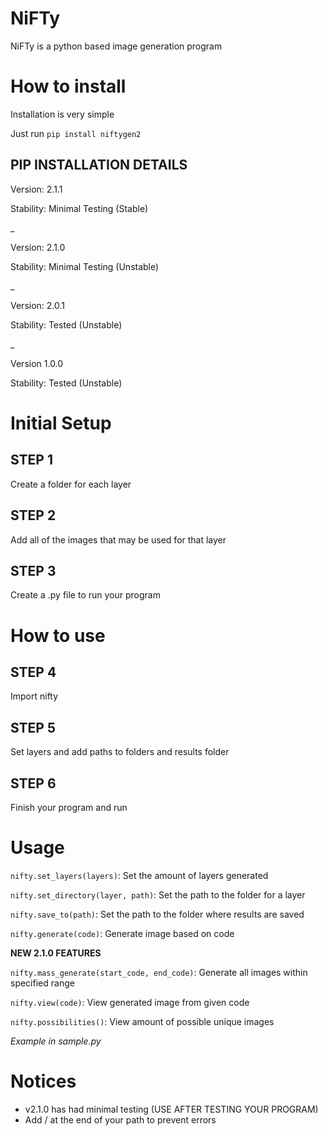 # NiFTy
NiFTy is a python based image generation program

# How to install
Installation is very simple

Just run ``pip install niftygen2``

## PIP INSTALLATION DETAILS

Version: 2.1.1

Stability: Minimal Testing (Stable)

_

Version: 2.1.0

Stability: Minimal Testing (Unstable)

_

Version: 2.0.1

Stability: Tested (Unstable)

_

Version 1.0.0

Stability: Tested (Unstable)

# Initial Setup
STEP 1
-
Create a folder for each layer

STEP 2
-
Add all of the images that may be used for that layer

STEP 3
-
Create a .py file to run your program

# How to use
STEP 4
-
Import nifty

STEP 5
-
Set layers and add paths to folders and results folder

STEP 6
-
Finish your program and run

# Usage
``nifty.set_layers(layers)``: Set the amount of layers generated

``nifty.set_directory(layer, path)``: Set the path to the folder for a layer

``nifty.save_to(path)``: Set the path to the folder where results are saved

``nifty.generate(code)``: Generate image based on code

**NEW 2.1.0 FEATURES**

``nifty.mass_generate(start_code, end_code)``: Generate all images within specified range

``nifty.view(code)``: View generated image from given code

``nifty.possibilities()``: View amount of possible unique images

*Example in sample.py*

# Notices
- v2.1.0 has had minimal testing (USE AFTER TESTING YOUR PROGRAM)
- Add / at the end of your path to prevent errors
